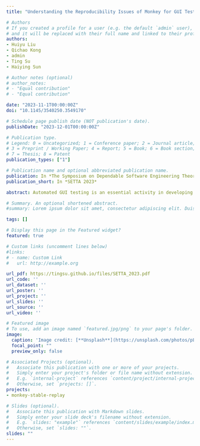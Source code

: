 ```yaml
---
title: "Understanding the Reproducibility Issues of Monkey for GUI Testing"

# Authors
# If you created a profile for a user (e.g. the default `admin` user), write the username (folder name) here 
# and it will be replaced with their full name and linked to their profile.
authors:
- Huiyu Liu
- Qichao Kong
- admin
- Ting Su
- Haiying Sun

# Author notes (optional)
# author_notes:
# - "Equal contribution"
# - "Equal contribution"

date: "2023-11-1T00:00:00Z"
doi: "10.1145/3540250.3549170"

# Schedule page publish date (NOT publication's date).
publishDate: "2023-12-01T00:00:00Z"

# Publication type.
# Legend: 0 = Uncategorized; 1 = Conference paper; 2 = Journal article;
# 3 = Preprint / Working Paper; 4 = Report; 5 = Book; 6 = Book section;
# 7 = Thesis; 8 = Patent
publication_types: ["1"]

# Publication name and optional abbreviated publication name.
publication: In *The Symposium on Dependable Software Engineering Theories, Tools and Applications*
publication_short: In *SETTA 2023*

abstract: Automated GUI testing is an essential activity in developing Android apps. Monkey is a widely used representative automated input generation (AIG) tool to efficiently and effectively detect crash bugs in Android apps. However, it faces challenges in reproducing the crash bugs it detects. To deeply understand the symptoms and root causes of these challenges, we conducted a comprehensive study on the reproducibility issues of Monkey with Android apps. We focused on Monkey’s capability to reproduce crash bugs using its built-in replay functionality and explored the root causes of its failures. Specifically, we selected six popular open-source apps and conducted automated instrumentation on them to monitor the invocations of event handlers within the apps. Subsequently, we performed GUI testing with Monkey on these instrumented apps for 6,000 test cases and collected 56 unique crash bugs. For each bug, we replayed it 200 times using Monkey’s replay function and calculated the success rate. Through manual analysis of screen recording files, log files of event handlers, and the source code of the apps, we pinpointed five root causes contributing to Monkey’s reproducibility issues: Injection Failure, Event Ambiguity, Data Loading, Widget Loading, and Dynamic Content. Our research showed that only 36.6% of the replays successfully reproduced the crash bugs, shedding light on Monkey’s limitations in consistently reproducing detected crash bugs. Additionally, we delved deep into the unsuccessfully reproduced replays to discern the root causes behind the reproducibility issues and offered insights for developing future AIG tool

# Summary. An optional shortened abstract.
#summary: Lorem ipsum dolor sit amet, consectetur adipiscing elit. Duis posuere tellus ac convallis placerat. Proin tincidunt magna sed ex sollicitudin condimentum.

tags: []

# Display this page in the Featured widget?
featured: true

# Custom links (uncomment lines below)
#links:
# - name: Custom Link
#   url: http://example.org

url_pdf: https://tingsu.github.io/files/SETTA_2023.pdf
url_code: ''
url_dataset: ''
url_poster: ''
url_project: ''
url_slides: ''
url_source: ''
url_video: ''

# Featured image
# To use, add an image named `featured.jpg/png` to your page's folder. 
image:
  caption: 'Image credit: [**Unsplash**](https://unsplash.com/photos/pLCdAaMFLTE)'
  focal_point: ""
  preview_only: false

# Associated Projects (optional).
#   Associate this publication with one or more of your projects.
#   Simply enter your project's folder or file name without extension.
#   E.g. `internal-project` references `content/project/internal-project/index.md`.
#   Otherwise, set `projects: []`.
projects:
- monkey-stable-replay

# Slides (optional).
#   Associate this publication with Markdown slides.
#   Simply enter your slide deck's filename without extension.
#   E.g. `slides: "example"` references `content/slides/example/index.md`.
#   Otherwise, set `slides: ""`.
slides: ""
---
```


